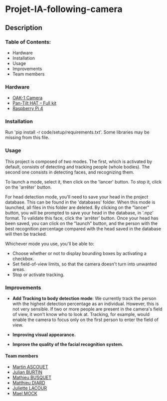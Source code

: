 # Projet-IA-following-camera

## Description



### Table of Contents: 
- Hardware
- Installation
- Usage
- Improvements
- Team members

### Hardware

- [OAK-1 Camera](https://shop.luxonis.com/products/oak-1)
- [Pan-Tilt HAT – Full kit](https://shop.pimoroni.com/products/pan-tilt-hat?variant=22408353287)
- [Raspberry Pi 4](https://www.raspberrypi.com/products/raspberry-pi-4-model-b/)

### Installation

Run 'pip install -r code/setup/requirements.txt'. Some libraries may be missing from this file.

### Usage

This project is composed of two modes. The first, which is activated by default, consists of detecting and tracking people (whole bodies). The second one consists in detecting faces, and recognizing them.

To launch a mode, select it, then click on the 'lancer' button. To stop it, click on the 'arrêter' button.

For head detection mode, you'll need to save your head in the project database. This can be found in the 'databases' folder. When this mode is launched, all files in this folder are deleted. By clicking on the "lancer" button, you will be prompted to save your head in the database, in '.npz' format. To validate this face, click the 'arrêter' button. Once your head has been saved, you can click on the "launch" button, and the person with the best recognition percentage compared with the head saved in the database will then be tracked. 

Whichever mode you use, you'll be able to:
- Choose whether or not to display bounding boxes by activating a checkbox.
- Set field-of-view limits, so that the camera doesn't turn into unwanted areas.
- Stop or activate tracking.

### Improvements

- **Add Tracking to body detection mode**: We currently track the person with the highest detection percentage as an individual. However, this is not very sensible. If two or more people are present in the camera's field of view, it won't know who to look at. Tracking, for example, would enable the camera to focus only on the first person to enter the field of view.

- **Improving visual appearance.**

- **Improve the quality of the facial recognition system.**

#### Team members
- [Martin ASCOUET](https://github.com/Martin-Ascouet)
- [Julian BURTIN](https://github.com/Julian-bt)
- [Mathieu BUSQUET](https://github.com/MathieuBsqt)
- [Matthieu DIARD](https://github.com/Matthieu291)
- [Juliette LACOUR](https://github.com/JulLac)
- [Mael MOCK]()
